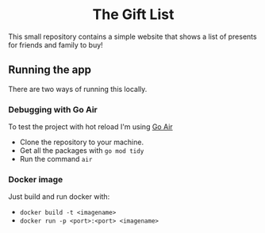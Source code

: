 <h1 style="text-align:center">The Gift List</h1>

This small repository contains a simple website that shows a list of presents for friends and family to buy!

## Running the app

There are two ways of running this locally.

### Debugging with Go Air

To test the project with hot reload I'm using [Go Air](https://github.com/air-verse/air)

- Clone the repository to your machine.
- Get all the packages with `go mod tidy`
- Run the command `air`

### Docker image

Just build and run docker with:

- `docker build -t <imagename>`
- `docker run -p <port>:<port> <imagename>`
